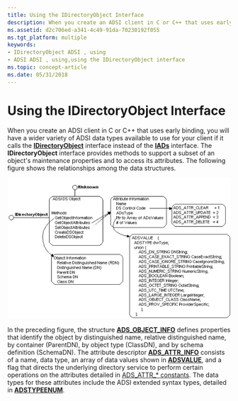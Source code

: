 ```yaml
---
title: Using the IDirectoryObject Interface
description: When you create an ADSI client in C or C++ that uses early binding, you will have a wider variety of ADSI data types available to use for your client if it calls the IDirectoryObject interface instead of the IADs interface.
ms.assetid: d2c706ed-a341-4c49-91da-70230192f055
ms.tgt_platform: multiple
keywords:
- IDirectoryObject ADSI , using
- ADSI ADSI , using,using the IDirectoryObject interface
ms.topic: concept-article
ms.date: 05/31/2018
---
```


# Using the IDirectoryObject Interface

When you create an ADSI client in C or C++ that uses early binding, you will have a wider variety of ADSI data types available to use for your client if it calls the [**IDirectoryObject**](/windows/desktop/api/Iads/nn-iads-idirectoryobject) interface instead of the [**IADs**](/windows/desktop/api/Iads/nn-iads-iads) interface. The **IDirectoryObject** interface provides methods to support a subset of an object's maintenance properties and to access its attributes. The following figure shows the relationships among the data structures.

![idirectoryobject interface data structures](images/ds2dso.png)

In the preceding figure, the structure [**ADS\_OBJECT\_INFO**](/windows/desktop/api/Iads/ns-iads-ads_object_info) defines properties that identify the object by distinguished name, relative distinguished name, by container (ParentDN), by object type (ClassDN), and by schema definition (SchemaDN). The attribute descriptor [**ADS\_ATTR\_INFO**](/windows/desktop/api/Iads/ns-iads-ads_attr_info) consists of a name, data type, an array of data values shown in [**ADSVALUE**](/windows/desktop/api/Iads/ns-iads-adsvalue), and a flag that directs the underlying directory service to perform certain operations on the attributes detailed in [ADS\_ATTR\_\* constants](adsi-constants.md). The data types for these attributes include the ADSI extended syntax types, detailed in [**ADSTYPEENUM**](/windows/win32/api/iads/ne-iads-adstypeenum).

 

 




